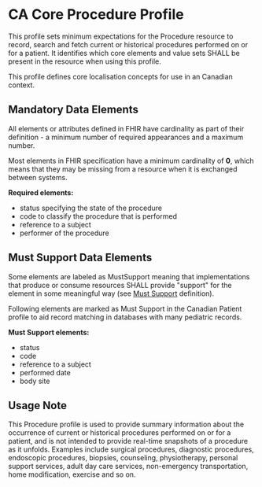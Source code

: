 # CA Core Procedure Profile
This profile sets minimum expectations for the Procedure resource to record, search and fetch current or historical procedures performed on or for a patient. It identifies which core elements and value sets SHALL be present in the resource when using this profile.

This profile defines core localisation concepts for use in an Canadian context.

## Mandatory Data Elements
All elements or attributes defined in FHIR have cardinality as part of their definition - a minimum number of required appearances and a maximum number.

Most elements in FHIR specification have a minimum cardinality of **0**, which means that they may be missing from a resource when it is exchanged between systems.

**Required elements:**
* status specifying the state of the procedure
* code to classify the procedure that is performed
* reference to a subject
* performer of the procedure

## Must Support Data Elements
Some elements are labeled as MustSupport meaning that implementations that produce or consume resources SHALL provide "support" for the element in some meaningful way (see [Must Support](https://build.fhir.org/ig/scratch-fhir-profiles/CA-Core/general-guidance.html#must-support) definition).

Following elements are marked as Must Support in the Canadian Patient profile to aid record matching in databases with many pediatric records.

**Must Support elements:**
* status
* code
* reference to a subject
* performed date
* body site

## Usage Note
This Procedure profile is used to provide summary information about the occurrence of current or historical procedures performed on or for a patient, and is not intended to provide real-time snapshots of a procedure as it unfolds.
Examples include surgical procedures, diagnostic procedures, endoscopic procedures, biopsies, counseling, physiotherapy, personal support services, adult day care services, non-emergency transportation, home modification, exercise and so on.
